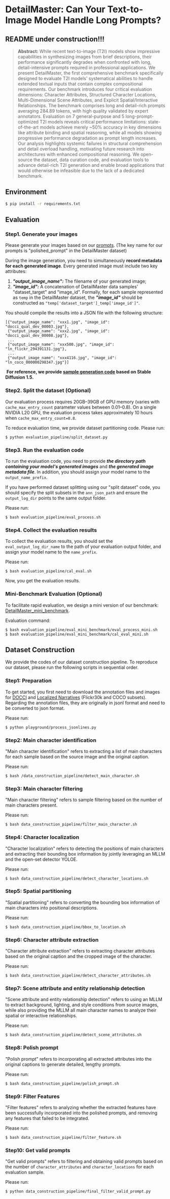 # DetailMaster: Can Your Text-to-Image Model Handle Long Prompts?

## **README under construction!!!**

> **Abstract:** While recent text-to-image (T2I) models show impressive capabilities in synthesizing images from brief descriptions, their performance significantly degrades when confronted with long, detail-intensive prompts required in professional applications. We present DetailMaster, the first comprehensive benchmark specifically designed to evaluate T2I models' systematical abilities to handle extended textual inputs that contain complex compositional requirements.
Our benchmark introduces four critical evaluation dimensions: Character Attributes, Structured Character Locations, Multi-Dimensional Scene Attributes, and Explicit Spatial/Interactive Relationships. 
The benchmark comprises long and detail-rich prompts averaging 284.89 tokens, with high quality validated by expert annotators. 
Evaluation on 7 general-purpose and 5 long-prompt-optimized T2I models reveals critical performance limitations: state-of-the-art models achieve merely ~50% accuracy in key dimensions like attribute binding and spatial reasoning, while all models showing progressive performance degradation as prompt length increases. 
Our analysis highlights systemic failures in structural comprehension and detail overload handling, motivating future research into architectures with enhanced compositional reasoning. 
We open-source the dataset, data curation code, and evaluation tools to advance detail-rich T2I generation and enable broad applications that would otherwise be infeasible due to the lack of a dedicated benchmark.



## Environment

```bash
$ pip install -r requirements.txt
```





## Evaluation

### Step1. Generate your images

Please generate your images based on our [prompts](https://github.com/modelscope/data-juicer/tree/DetailMaster/DetailMaster_Dataset). (The key name for our prompts is "polished_prompt" in the DetailMaster dataset)

During the image generation, you need to simultaneously **record metadata for each generated image**. Every generated image must include two key attributes: 

1. ***"output_image_name":*** The filename of your generated image;
2. ***"image_id":*** A concatenation of DetailMaster data samples' "dataset_target" and "image_id". Formally, for each sample represented as `temp` in the DetailMaster dataset, the ***"image_id"*** should be constructed as `"temp['dataset_target']_temp['image_id']"`. 

You should compile the results into a JSON file with the following structure:

```
[{"output_image_name": "xxx1.jpg", "image_id": "docci_qual_dev_00003.jpg"}, 
 {"output_image_name": "xxx2.jpg", "image_id": "docci_qual_dev_00008.jpg"},
 ...
 {"output_image_name": "xxx500.jpg", "image_id": "ln_flickr_294391131.jpg"},
 ...
 {"output_image_name": "xxx4116.jpg", "image_id": "ln_coco_000000298347.jpg"}]
```

​	**For reference, we provide [sample generation code](https://github.com/modelscope/data-juicer/tree/DetailMaster/evaluation_pipeline/image_generation_example) based on Stable Diffusion 1.5.**



### Step2. Split the dataset (Optional)

Our evaluation process requires 20GB–39GB of GPU memory (varies with `cache_max_entry_count` parameter values between 0.01–0.8). On a single NVIDIA L20 GPU, the evaluation process takes approximately 10 hours when `cache_max_entry_count=0.8`.

To reduce evaluation time, we provide dataset partitioning code. Please run:

```shell
$ python evaluation_pipeline/split_dataset.py
```



### Step3. Run the evaluation code

To run the evaluation code, you need to provide ***the directory path containing your model's generated images*** and ***the generated image metadata file***. In addition, you should assign your model name to the `output_name_prefix`.

If you have performed dataset splitting using our "split dataset" code, you should specify the split subsets in the `ann_json_path` and ensure the `output_log_dir` points to the same output folder.

Please run:

```shell
$ bash evaluation_pipeline/eval_process.sh
```



### Step4. Collect the evaluation results

To collect the evaluation results, you should set the `eval_output_log_dir_name` to the path of your evaluation output folder, and assign your model name to the `name_prefix`.

Please run:

```shell
$ bash evaluation_pipeline/cal_eval.sh
```

Now, you get the evaluation results.


### Mini-Benchmark Evaluation (Optional)
To facilitate rapid evaluation, we design a mini version of our benchmark: [​​DetailMaster_mini_benchmark​](https://github.com/modelscope/data-juicer/tree/DetailMaster/DetailMaster_Dataset)​.

Evaluation command:
```shell
$ bash evaluation_pipeline/eval_mini_benchmark/eval_process_mini.sh
$ bash evaluation_pipeline/eval_mini_benchmark/cal_eval_mini.sh
```



## Dataset Construction  

We provide the codes of our dataset construction pipeline. To reproduce our dataset, please run the following scripts in sequential order.

### Step1: Preparation

To get started, you first need to download the annotation files and images for [DOCCI](https://google.github.io/docci/) and [Localized Narratives](https://google.github.io/localized-narratives/) (Flickr30k and COCO subsets). Regarding the annotation files, they are originally in jsonl format and need to be converted to json format. 

Please run:

```shell
$ python playground/process_jsonlines.py
```



### Step2: Main character identification

"Main character identification" refers to extracting a list of main characters for each sample based on the source image and the original caption.

Please run:

```shell
$ bash /data_construction_pipeline/detect_main_character.sh
```



### Step3: Main character filtering

"Main character filtering" refers to sample filtering based on the number of main characters present.

Please run:

```shell
$ bash data_construction_pipeline/filter_main_character.sh
```



### Step4: Character localization

"Character localization" refers to detecting the positions of main characters and extracting their bounding box information by jointly leveraging an MLLM and the open-set detector YOLOE.

Please run:

```shell
$ bash data_construction_pipeline/detect_character_locations.sh
```



### Step5: Spatial partitioning  

"Spatial partitioning" refers to converting the bounding box information of main characters into positional descriptions.

Please run:

```shell
$ bash data_construction_pipeline/bbox_to_location.sh
```



### Step6: Character attribute extraction

"Character attribute extraction" refers to extracting character attributes based on the original caption and the cropped image of the character.

Please run:

```shell
$ bash data_construction_pipeline/detect_character_attributes.sh
```



### Step7: Scene attribute and entity relationship detection

"Scene attribute and entity relationship detection" refers to using an MLLM to extract background, lighting, and style conditions from source images, while also providing the MLLM all main character names to analyze their spatial or interactive relationships.

Please run:

```shell
$ bash data_construction_pipeline/detect_scene_attributes.sh
```



### Step8: Polish prompt

"Polish prompt" refers to incorporating all extracted attributes into the original captions to generate detailed, lengthy prompts.

Please run:

```shell
$ bash data_construction_pipeline/polish_prompt.sh
```



### Step9: Filter Features

"Filter features" refers to analyzing whether the extracted features have been successfully incorporated into the polished prompts, and removing any features that failed to be integrated.

Please run:

```shell
$ bash data_construction_pipeline/filter_feature.sh
```



### Step10: Get valid prompts

"Get valid prompts" refers to filtering and obtaining valid prompts based on the number of `character_attributes` and `character_locations` for each evaluation sample.

Please run:

```shell
$ python data_construction_pipeline/final_filter_valid_prompt.py
```

